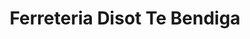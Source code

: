 ---
title: "Ferreteria Disot Te Bendiga"
url: /san-cristobal/ferreteria-disot-te-bendiga/
shop: Eisenwaren
---